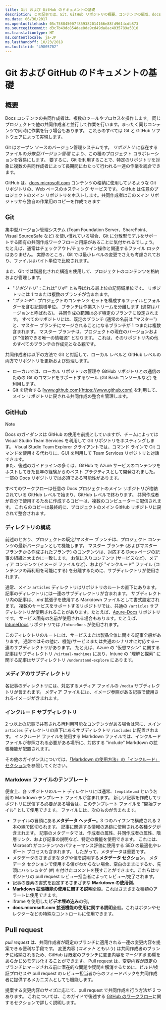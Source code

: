 ```yaml
---
title: Git および GitHub のドキュメントの基礎
description: この記事では、Git、GitHub リポジトリの概要、コンテンツの編成、docs.microsoft.com で使用される命名規則について説明します。
ms.date: 06/30/2017
ms.openlocfilehash: 05c758845007f859382014166e88fd9614cdb873
ms.sourcegitcommit: d3c7b49dc854dae8da9cd49da8ac4035789a5010
ms.translationtype: HT
ms.contentlocale: ja-JP
ms.lasthandoff: 10/23/2018
ms.locfileid: "49805702"
---
```

# <a name="git-and-github-essentials-for-docs"></a>Git および GitHub のドキュメントの基礎

## <a name="overview"></a>概要

Docs コンテンツの共同作成者は、複数のツールやプロセスを操作します。 同じプロジェクトで他の共同作成者と並行して作業を行います。まったく同じコンテンツで同時に作業を行う場合もあります。 これらのすべては Git と GitHub ソフトウェアによって実現します。

Git はオープン ソースのバージョン管理システムです。 *リポジトリ* に存在するファイルの*分散型バージョン管理* により、この種のプロジェクト コラボレーションを容易にします。 要するに、Git を利用することで、特定のリポジトリを対象に複数の共同作成者によって長期間にわたって行われる一連の作業を統合できます。

GitHub は、[docs.microsoft.com](https://docs.microsoft.com) コンテンツの格納に使用しているような Git リポジトリの、Web ベースのホスティング サービスです。 GitHub は任意のプロジェクトのメイン リポジトリをホストします。共同作成者はこのメイン リポジトリから独自の作業用のコピーを作成できます 

## <a name="git"></a>Git

集中型バージョン管理システム (Team Foundation Server、SharePoint、Visual SourceSafe など) を使い慣れている場合、Git に分散型モデルをサポートする固有の共同作成ワークフローと用語があることに気付かれるでしょう。 たとえば、通常はチェックアウト/チェックイン操作と関連するファイル ロックはありません。 実際のところ、Git では最小レベルの変更でさえも考慮されており、ファイルはバイト単位で比較されます。

また、Git では階層化された構造を使用して、プロジェクトのコンテンツを格納および管理します。

- "*リポジトリ*" : これは"*リポ*" とも呼ばれる最上位の記憶域単位です。 リポジトリには 1 つまたは複数のブランチが含まれます。
- "*ブランチ*" : プロジェクトのコンテンツ セットを構成するファイルとフォルダーを含む記憶域単位。 ブランチは作業ストリームを分離します (通常はバージョンと呼ばれる)。 共同作成の範囲は必ず特定のブランチに設定されます。 すべてのリポジトリには、既定のブランチ (通常の名前は "マスター") と、マスター ブランチにマージされることになるブランチが 1 つまたは複数含まれます。 マスター ブランチは、プロジェクトの現在のバージョンおよび "信頼できる唯一の情報源" となります。 これは、そのリポジトリ内の他のすべてのブランチの作成元となる親です。

共同作成者は以下の方法で Git と対話して、ローカル レベルと GitHub レベルの両方でリポジトリを更新および処理します。

- ローカルでは、ローカル リポジトリの管理や GitHub リポジトリとの通信のための Git のコマンドをサポートするツール (Git Bash コンソールなど) を利用します。
- Git を統合する [www.github.com](https://www.github.com) を利用して、メイン リポジトリに戻される共同作成の整合を管理します。

## <a name="github"></a>GitHub

> [!NOTE]
> Docs のガイダンスは GitHub の使用を前提としていますが、チームによっては Visual Studio Team Services を利用して Git リポジトリをホスティングします。 Visual Studio Team Explorer クライアントでは、コマンド ラインで Git コマンドを使用する代わりに、GUI を利用して Team Services リポジトリと対話できます。
> </br>
> また、後述のガイドラインの多くは、GitHub で Azure サービスのコンテンツをホストしてきた長年の経験からのベスト プラクティスとして開発されました。 一部の Docs リポジトリでは必須である可能性があります。

すべてのワークフローは任意の Docs プロジェクトのメイン リポジトリが格納されている GitHub レベルで始まり、GitHub レベルで終わります。 共同作成者が自分で使用するために作成するコピーは、複数のコンピューターに配信されます。 これらのコピーは最終的に、プロジェクトのメイン GitHub リポジトリに戻されて整合されます。

### <a name="directory-organization"></a>ディレクトリの構成

前述のとおり、プロジェクトの既定/マスター ブランチは、プロジェクト コンテンツの最新バージョンとして機能します。 マスター ブランチ (およびマスター ブランチから作成されたブランチ) のコンテンツは、対応する Docs ページの記事の組織と大まかに一致します。 お気に入りコンテンツ (サービスなど)、メディア コンテンツ (イメージ ファイルなど)、および "インクルード" ファイル (コンテンツの再利用を可能にする) を分離するために、サブディレクトリが使用されます。

通常、メイン `articles` ディレクトリはリポジトリのルートの直下にあります。 記事のディレクトリには一連のサブディレクトリが含まれます。 サブディレクトリ内の記事は、*.md* 拡張子を使用する Markdown ファイルとして書式設定されます。 複数のサービスをサポートするリポジトリでは、共通の `/articles` サブディレクトリが使用されることがあります。たとえば、[Azure-Docs](https://github.com/MicrosoftDocs/Azure-Docs) リポジトリです。 サービス固有の名前が使用される場合もあります。たとえば、[IntuneDocs](https://github.com/MicrosoftDocs/IntuneDocs) リポジトリでは `/IntuneDocs` が使用されます。

このディレクトリのルートには、サービスまたは製品全体に関する記事全般があります。 通常ではその他に、機能/サービスまたは共通のシナリオに対応する一連のサブディレクトリがあります。 たとえば、Azure の "仮想マシン" に関する記事はサブディレクトリ `/virtual-machines` にあり、Intune の "理解と探索" に関する記事はサブディレクトリ `/understand-explore` にあります。

### <a name="media-subdirectory"></a>メディアのサブディレクトリ

各記事のディレクトリには、対応するメディア ファイルの `/media` サブディレクトリが含まれます。 メディア ファイルには、イメージ参照がある記事で使用されるイメージが含まれます。

### <a name="includes-subdirectory"></a>インクルード サブディレクトリ

2 つ以上の記事で共有される再利用可能なコンテンツがある場合は常に、メイン `articles` ディレクトリの直下にあるサブディレクトリ `/includes` に配置されます。 インクルード ファイルを使用する Markdown ファイルでは、インクルード ファイルが参照される必要がある場所に、対応する "include" Markdown の拡張機能が配置されます。

その他のガイダンスについては、[「Markdown の使用方法」の「インクルード」セクション](how-to-write-use-markdown.md#includes)を参照してください。

### <a name="markdown-file-template"></a>Markdown ファイルのテンプレート

便宜上、各リポジトリのルート ディレクトリには通常、`template.md` という名前の Markdown テンプレート ファイルが含まれます。 新しい記事を作成してリポジトリに送信する必要がある場合は、このテンプレート ファイルを "開始ファイル" として使用できます。 ファイルには、次のものが含まれます。

- ファイルの冒頭にある**メタデータ ヘッダー**。3 つのハイフンで構成される 2 本の線で区切られます。 記事に関連する情報の追跡に使用される各種タグが含まれます。 記事のメタデータでは、作成者の属性、共同作成者の属性、階層リンク、および記事の説明など、特定の機能を使用できます。 これには、Microsoft がコンテンツのパフォーマンス評価に使用する SEO の最適化やレポート プロセスも含まれます。 したがって、メタデータは重要です。
- メタデータのさまざまなタグや値を説明する**メタデータ セクション**。  メタデータ セクションで使用する値がわからない場合、空白のままにするか、先頭にハッシュタグ (#) を付けたコメントを残すことができます。これらはリポジトリの pull request レビュー担当者によってレビュー/完了されます。
- 記事の要素の書式を設定するさまざまな **Markdown の使用例**。
- **Markdown 拡張機能の使用に関する説明**全般。これはさまざまな種類のアラートに使用できます。
- iframe を使用した**ビデオ埋め込み**の例。
- **docs.microsoft.com 拡張機能の使用に関する説明**全般。これはボタンやセレクターなどの特殊なコントロールに使用できます。

## <a name="pull-requests"></a>Pull request

*pull request* は、共同作成者が既定のブランチに適用される一連の変更内容を提案できる便利な手段です。 変更内容 (*コミット* ともいう) は共同作成者のブランチに格納されるため、GitHub は既定のブランチに変更内容を*マージする* 影響をあらかじめモデル化することができます。 Pull request は、変更内容が既定のブランチにマージされる前に潜在的な問題や疑問を解消するために、ビルド/検証プロセスや pull request のレビュー担当者からのフィードバックを共同作成者に提供するメカニズムとしても機能します。

提案する変更内容のサイズに応じて、pull request で共同作成を行う方法が 2 つあります。 これについては、このガイドで後述する [GitHub のワークフロー](how-to-write-workflows-major.md)に関するセクションで詳しく説明します。

<!---- Reference links for Docs landing pages, associated GitHub repositories, and related Forums matrix. ------------------>
<!---- PLEASE INSERT URLS IN ASCENDING SORT ORDER, AND REMOVE LOCALE SEGMENT FROM URLS (that is, en-us) FOR LOCALIZED FORUMS! -->
<!---- NOTE: these links are saved for future use in another/new article; no longer used above in this article --->
[Visual-Studio-Page]:(https://docs.microsoft.com/en-us/visualstudio/index)
[Visual-Studio-Repo-Internal]:(https://github.com/Microsoft/vsdocs)
[Visual-Studio-Repo-External]:(https://github.com/Microsoft/visualstudio-docs)
[Visual-Studio-SO]: (https://stackoverflow.com/search?q=Visual+Studio+2017)
[Dotnet-Page]: https://docs.microsoft.com/dotnet
[Dotnet-Core-Page]: https://docs.microsoft.com/dotnet/articles/welcome
[Dotnet-Core-Repo]: https://github.com/dotnet/docs
[EM-ATA-Land]: https://docs.microsoft.com/advanced-threat-analytics/
[EM-ATA-Repo]: https://github.com/Microsoft/ATADocs
[EM-AzureAD-Land]: https://docs.microsoft.com/active-directory/
[EM-AzureAD-Repo]: https://github.com/Azure/azure-content/tree/master/articles/active-directory/
[EM-AzureRMS-Land]: https://docs.microsoft.com/rights-management/
[EM-AzureRMS-Repo]: https://github.com/Microsoft/Azure-RMSDocs
[EM-Intune-Land]: https://docs.microsoft.com/intune/
[EM-Intune-Repo]: https://github.com/microsoft/intuneDocs
[EM-Land-Page]: https://docs.microsoft.com/enterprise-mobility/
[EM-Land-Repo]: https://github.com/Microsoft/EMDocs/
[EM-MFA-Land]: https://docs.microsoft.com/multi-factor-authentication/
[EM-MFA-Repo]: https://github.com/Azure/azure-content/tree/master/articles/multi-factor-authentication
[EM-MIM-Land]: https://docs.microsoft.com/microsoft-identity-manager/
[EM-MIM-Repo]: https://github.com/Microsoft/MIMDocs
[EM-RemoteApp-Land]: https://docs.microsoft.com/en-us/remoteapp/
[EM-RemoteApp-Repo]: https://github.com/Azure/azure-content/tree/master/articles/remoteapp
[Forum-MSDN-ATA]: https://social.technet.microsoft.com/Forums/en-US/home?forum=mata
[Forum-MSDN-AzureAD]: https://social.msdn.microsoft.com/Forums/en-US/home?forum=WindowsAzureAD
[Forum-MSDN-AzureRMS]: https://social.technet.microsoft.com/Forums/en-US/home?forum=rmsapps%2Crmscloud&filter=alltypes&sort=lastpostdesc
[Forum-MSDN-EM]: https://social.technet.microsoft.com/Forums/en-US/home?sort=relevancedesc&brandIgnore=True&searchTerm=Enterprise+Mobility
[Forum-MSDN-Intune]: https://social.technet.microsoft.com/Forums/en-us/home?category=microsoftintune
[Forum-MSDN-Main]: https://social.msdn.microsoft.com/Forums/home
[Forum-MSDN-MFA]: https://social.msdn.microsoft.com/Forums/en-US/home?forum=windowsazureactiveauthentication
[Forum-MSDN-MIM]: https://social.technet.microsoft.com/Forums/en-US/home?category=identitymanagement
[Forum-MSDN-RemoteApp]: https://social.technet.microsoft.com/Forums/en-US/home?filter=alltypes&brandIgnore=True&sort=relevancedesc&searchTerm=Azure+Remote+or+RemoteApp
[Forum-SO-AzureAD]: https://stackoverflow.com/questions/tagged/azure-active-directory
[Forum-SO-AzureRMS]: https://stackoverflow.com/questions/tagged/rights-management
[Forum-SO-Dotnet]: https://stackoverflow.com/questions/tagged/.net
[Forum-SO-Dotnet-Core]: https://stackoverflow.com/questions/tagged/.net-core
[Forum-SO-Main]: https://stackoverflow.com/tags
[Forum-SO-Intune]: https://stackoverflow.com/questions/tagged/intune
[Forum-SO-MFA]: https://stackoverflow.com/search?q=%5Bazure%5D+multi-factor
[Forum-SO-MIM]: https://stackoverflow.com/search?q=Microsoft+Identity+Manager
[Forum-SO-RemoteApp]: https://stackoverflow.com/questions/tagged/remoteapp
[Forum-TechNet-Main]: https://social.technet.microsoft.com/Forums/home
[Forum-Yammer-AzureRMS]: https://www.yammer.com/AskIPTeam
[Forum-Yammer-Main]: https://www.yammer.com/
